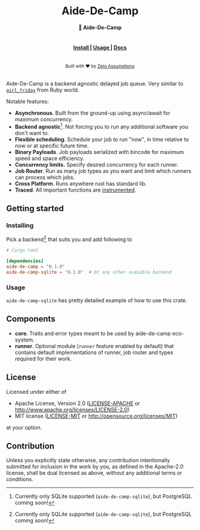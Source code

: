 <h1 align="center">Aide-De-Camp</h1>
<div align="center">
 <strong>
   💂 Aide-De-Camp
 </strong>
</div>

<br />


<div align="center">
  <h4>
    <a href="#install">
      Install
    </a>
    <span> | </span>
    <a href="#usage">
      Usage
    </a>
    <span> | </span>
    <a href="https://docs.rs/aide-de-camp">
      Docs
    </a>
  </h4>
</div>

<br />

<div align="center">
  <small>Built with ❤️ by <a href="https://zeroassumptions.dev">Zero Assumptions</a></small>
</div>

<br />

Aide-De-Camp is a backend agnostic delayed job queue. Very similar to [`girl_friday`](https://github.com/mperham/girl_friday) from Ruby world.

Notable features:

- **Asynchronous**. Built from the ground-up using async/await for maximum concurrency.
- **Backend agnostic**[^1]. Not forcing you to run any additional software you don't want to.
- **Flexible scheduling**. Schedule your job to run "now", in time relative to now or at specific future time.
- **Binary Payloads**. Job payloads serialized with bincode for maximum speed and space efficiency.
- **Concurrency limits.** Specify desired concurrency for each runner.
- **Job Router**. Run as many job types as you want and limit which runners can process which jobs.
- **Cross Platform**. Runs anywhere rust has standard lib.
- **Traced**. All important functions are [instrumented](https://github.com/tokio-rs/tracing).

## Getting started

### Installing

Pick a backend[^1] that suits you and add following to

```toml
# Cargo.toml

[dependencies]
aide-de-camp = "0.1.0"
aide-de-camp-sqlite = "0.1.0"  # Or any other avaiable backend
```



### Usage

`aide-de-camp-sqlite` has pretty detailed example of how to use this crate.

## Components

- **core**. Traits and error types meant to be used by aide-de-camp eco-system.
- **runner**. Optional module (`runner` feature enabled by default) that contains default implementations of runner, job router and types required for their work.

[^1]: Currently only SQLite supported (`aide-de-camp-sqlite`), but PostgreSQL coming soon!

## License

Licensed under either of

-   Apache License, Version 2.0
    ([LICENSE-APACHE](https://github.com/ZeroAssumptions/aide-de-camp/blob/main/LICENSE-APACHE) or http://www.apache.org/licenses/LICENSE-2.0)
-   MIT license
    ([LICENSE-MIT](https://github.com/ZeroAssumptions/aide-de-camp/blob/main/LICENSE-MIT) or http://opensource.org/licenses/MIT)

at your option.

## Contribution

Unless you explicitly state otherwise, any contribution intentionally submitted
for inclusion in the work by you, as defined in the Apache-2.0 license, shall be
dual licensed as above, without any additional terms or conditions.
